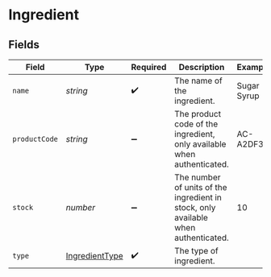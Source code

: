 # Ingredient


## Fields

| Field                                                                              | Type                                                                               | Required                                                                           | Description                                                                        | Example                                                                            |
| ---------------------------------------------------------------------------------- | ---------------------------------------------------------------------------------- | ---------------------------------------------------------------------------------- | ---------------------------------------------------------------------------------- | ---------------------------------------------------------------------------------- |
| `name`                                                                             | *string*                                                                           | :heavy_check_mark:                                                                 | The name of the ingredient.                                                        | Sugar Syrup                                                                        |
| `productCode`                                                                      | *string*                                                                           | :heavy_minus_sign:                                                                 | The product code of the ingredient, only available when authenticated.             | AC-A2DF3                                                                           |
| `stock`                                                                            | *number*                                                                           | :heavy_minus_sign:                                                                 | The number of units of the ingredient in stock, only available when authenticated. | 10                                                                                 |
| `type`                                                                             | [IngredientType](../../models/shared/ingredienttype.md)                            | :heavy_check_mark:                                                                 | The type of ingredient.                                                            |                                                                                    |